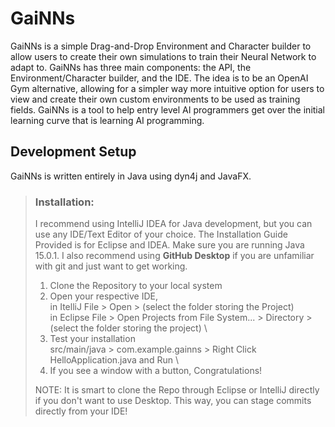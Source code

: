 # GaiNNs
 
 
 GaiNNs is a simple Drag-and-Drop Environment and Character builder to allow users to create their own simulations to train their Neural Network to adapt to. GaiNNs has three main components: the API, the Environment/Character builder, and the IDE. The idea is to be an OpenAI Gym alternative, allowing for a simpler way more intuitive option for users to view and create their own custom environments to be used as training fields. GaiNNs is a tool to help entry level AI programmers get over the initial learning curve that is learning AI programming.
 
 
 
 ## Development Setup
 
 GaiNNs is written entirely in Java using dyn4j and JavaFX.
 
 >### Installation:
 > I recommend using IntelliJ IDEA for Java development, but you can use any IDE/Text Editor of your choice. The Installation Guide Provided is for Eclipse and IDEA. Make sure you are running Java 15.0.1. I also recommend using **GitHub Desktop** if you are unfamiliar with git and just want to get working. 
 > 
 > 1. Clone the Repository to your local system
 > 2. Open your respective IDE, \
 >       in ItelliJ File > Open > (select the folder storing the Project) \
 >       in Eclipse File > Open Projects from File System... > Directory > (select the folder storing the project) \
 > 3. Test your installation\
 >       src/main/java > com.example.gainns > Right Click HelloApplication.java and Run \
 > 4. If you see a window with a button, Congratulations!
 > 
 > NOTE: It is smart to clone the Repo through Eclipse or IntelliJ directly if you don't want to use Desktop. This way, you can stage commits directly from your IDE!


